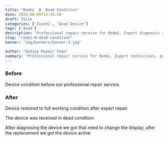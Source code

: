 ```yaml
---
title: "Redmi  8  Dead Condition"
date: 2024-06-05T13:33:56
draft: false
categories: ['Xiaomi', 'Dead Device']
tags: ['dead']
description: "Professional repair service for Redmi. Expert diagnosis and quality repairs in Bangalore."
slug: "redmi-8-dead-condition"
banner: "img/banners/banner-3.jpg"

author: "Gadjoy Repair Team"
summary: "Professional repair service for Redmi. Expert technicians, quality parts, warranty included."
---
```


### Before

Device condition before our professional repair service.

### After

Device restored to full working condition after expert repair.

The device was received in dead condition

After diagnosing the device we got that need to change the display, after the replacement we got the device active
